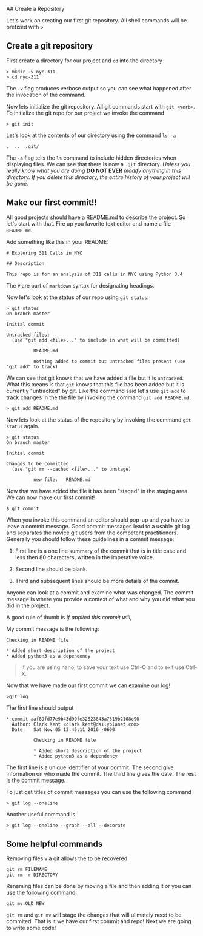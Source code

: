 A# Create a Repository

Let's work on creating our first git repository. All shell commands will be prefixed with `>`


## Create a git repository
First create a directory for our project and `cd` into the directory
```
> mkdir -v nyc-311
> cd nyc-311
```
The `-v` flag produces verbose output so you can see what happened after the invocation of the command. 

Now lets initialize the git repository. All git commands start with `git <verb>`.  To initialize the git repo
for our project we invoke the command
```
> git init
```
Let's look at the contents of our directory using the command `ls -a`
```
.  ..  .git/
```
The `-a` flag tells the `ls` command to include hidden directories when displaying files. We can see that there
is now a `.git` directory.  *Unless you really know what you are doing* **DO NOT EVER** *modify anything in this 
directory. If you delete this directory, the entire history of your project will be gone.*

## Make our first commit!!

All good projects should have a README.md to describe the project. So let's start with that. Fire up 
you favorite text editor and name a file `README.md`.

Add something like this in your README: 
```
# Exploring 311 Calls in NYC

## Description

This repo is for an analysis of 311 calls in NYC using Python 3.4
```
The `#` are part of `markdown` syntax for designating headings. 

Now let's look at the status of our repo using `git status`:
```
> git status
On branch master

Initial commit

Untracked files:
  (use "git add <file>..." to include in what will be committed)
  
          README.md
          
          nothing added to commit but untracked files present (use "git add" to track)
```
We can see that git knows that we have added a file but it is `untracked`. What this means is that `git`
knows that this file has been added but it is currently "untracked" by git. Like the command said let's use `git add` to 
track changes in the the file by invoking the command `git add README.md`. 
```
> git add README.md
```
Now lets look at the status of the repository by invoking the command `git status` again. 

```
> git status 
On branch master

Initial commit

Changes to be committed:
  (use "git rm --cached <file>..." to unstage)
  
          new file:   README.md
```
Now that we have added the file it has been "staged" in the staging area. We can now make our first commit!
```
$ git commit 
```
When you invoke this command an editor should pop-up and you have to leave a commit message. Good commit
messages lead to a usable git log and separates the novice git users from the competent practitioners. 
Generally you should follow these guidelines in a commit message: 

1. First line is a one line summary of the commit that is in title case and less
then 80 characters, written in the imperative voice. 

2. Second line should be blank. 

3. Third and subsequent lines should be more details of the commit.

Anyone can look at a commit and examine what was changed. The commit message
is where you provide a context of what and why you did what you did in the project.

A good rule of thumb is *If applied this commit will, <insert title of git message here>*

My commit message is the following: 
```
Checking in README file

* Added short description of the project
* Added python3 as a dependency
```
>If you are using nano, to save your text use Ctrl-O and to exit
>use Ctrl-X. 

Now that we have made our first commit we can examine our log!
```
>git log 
```
The first line should output 
```
* commit aaf89fd77e9b43d99fe32823843a7519b2108c90
  Author: Clark Kent <clark.kent@dailyplanet.com>
  Date:   Sat Nov 05 13:45:11 2016 -0600
    
          Checking in README file
          
          * Added short description of the project
          * Added python3 as a dependency
```
The first line is a unique identifier of your commit. The second
give information on who made the commit. The third line gives the 
date. The rest is the commit message.

To just get titles of commit messages you can use the following command
```
> git log --oneline
```
Another useful command is
```
> git log --oneline --graph --all --decorate
```

## Some helpful commands
Removing files via git allows the to be recovered. 
```
git rm FILENAME
git rm -r DIRECTORY
```
Renaming files can be done by moving a file and then
adding it or you can use the following command:
```
git mv OLD NEW
```
`git rm` and `git mv` will stage the changes that will ulimately
need to be commited. 
That is it we have our first commit and repo! Next we are going to write some code! 
